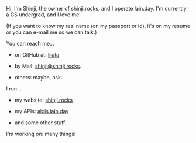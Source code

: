 Hi, I'm Shinji, the owner of shinji.rocks, and I operate lain.day. I'm currently a CS undergrad, and I love me!

(If you want to know my real name (on my passport or id), it's on my resume or you can e-mail me so we can talk.)

You can reach me...

* on GitHub at: [lilata](https://github.com/lilata)

* by Mail: [shinji@shinji.rocks](mailto:shinji@shinji.rocks).

* others: maybe, ask.

I run...

* my website: [shinji.rocks](https://shinji.rocks)

* my APIs: [alois.lain.day](https://alois.lain.day)

* and some other stuff.

I'm working on: many things!
